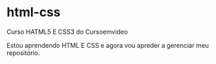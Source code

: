 # html-css
 Curso HATML5 E CSS3 do Cursoemvideo

Estou aprendendo HTML E CSS e agora vou apreder a gerenciar meu repositório.